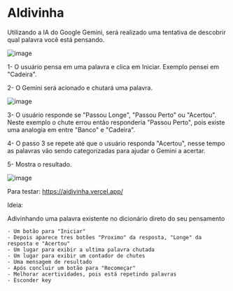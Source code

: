 # AIdivinha
Utilizando a IA do Google Gemini, será realizado uma tentativa de descobrir qual palavra você está pensando.

![image](https://github.com/user-attachments/assets/83d2b303-a0c7-4b4c-849b-27cc17cf5845)

1- O usuário pensa em uma palavra e clica em Iniciar. Exemplo pensei em "Cadeira".

2- O Gemini será acionado e chutará uma palavra.

![image](https://github.com/user-attachments/assets/4e50fa93-e44f-405a-9ced-6deaf63bb084)

3- O usuário responde se "Passou Longe", "Passou Perto" ou "Acertou". Neste exemplo o chute errou então responderia "Passou Perto", pois existe uma analogia em entre "Banco" e "Cadeira".

4- O passo 3 se repete até que o usuário responda "Acertou", nesse tempo as palavras vão sendo categorizadas para ajudar o Gemini a acertar.

5- Mostra o resultado.

![image](https://github.com/user-attachments/assets/921c807a-c051-47ba-864e-0ea7f5b36331)

Para testar: https://aidivinha.vercel.app/

Ideia:

Adivinhando uma palavra existente no dicionário direto do seu pensamento

	- Um botão para "Iniciar"
	- Depois aparece tres botões "Proximo" da resposta, "Longe" da resposta e "Acertou"
	- Um lugar para exibir a ultima palavra chutada
	- Um lugar para exibir um contador de chutes
	- Uma mensagem de resultado
	- Após concluir um botão para "Recomeçar"
	- Melhorar acertividades, pois está repetindo palavras
	- Esconder key
